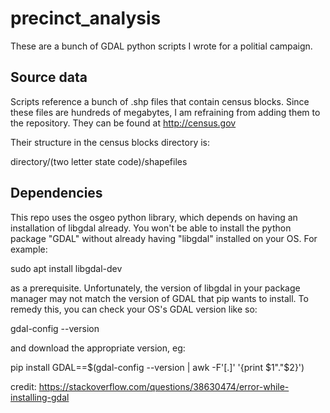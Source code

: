 # precinct_analysis

These are a bunch of GDAL python scripts I wrote for a politial campaign.

## Source data

Scripts reference a bunch of .shp files that contain census blocks.  Since these
files are hundreds of megabytes, I am refraining from adding them to the
repository.  They can be found at http://census.gov

Their structure in the census blocks directory is:

directory/(two letter state code)/shapefiles

## Dependencies

This repo uses the osgeo python library, which depends on having an
installation of libgdal already.  You won't be able to install the python
package "GDAL" without already having "libgdal" installed on your OS.  For
example:

sudo apt install libgdal-dev

as a prerequisite.  Unfortunately, the version of libgdal in your package
manager may not match the version of GDAL that pip wants to install.  To remedy
this, you can check your OS's GDAL version like so:

gdal-config --version

and download the appropriate version, eg:

pip install GDAL==$(gdal-config --version | awk -F'[.]' '{print $1"."$2}') 

credit: https://stackoverflow.com/questions/38630474/error-while-installing-gdal
